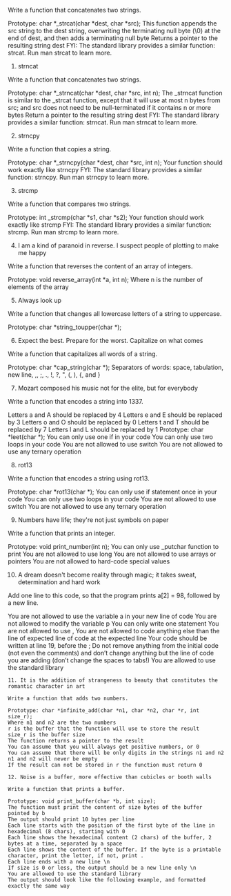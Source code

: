Write a function that concatenates two strings.

Prototype: char *_strcat(char *dest, char *src);
This function appends the src string to the dest string, overwriting the terminating null byte (\0) at the end of dest, and then adds a terminating null byte
Returns a pointer to the resulting string dest
FYI: The standard library provides a similar function: strcat. Run man strcat to learn more.

1. strncat

Write a function that concatenates two strings.

Prototype: char *_strncat(char *dest, char *src, int n);
The _strncat function is similar to the _strcat function, except that
it will use at most n bytes from src; and
src does not need to be null-terminated if it contains n or more bytes
Return a pointer to the resulting string dest
FYI: The standard library provides a similar function: strncat. Run man strncat to learn more.

2. strncpy

Write a function that copies a string.

Prototype: char *_strncpy(char *dest, char *src, int n);
Your function should work exactly like strncpy
FYI: The standard library provides a similar function: strncpy. Run man strncpy to learn more.

3. strcmp

Write a function that compares two strings.

Prototype: int _strcmp(char *s1, char *s2);
Your function should work exactly like strcmp
FYI: The standard library provides a similar function: strcmp. Run man strcmp to learn more.

4. I am a kind of paranoid in reverse. I suspect people of plotting to make me happy

Write a function that reverses the content of an array of integers.

Prototype: void reverse_array(int *a, int n);
Where n is the number of elements of the array


5. Always look up

Write a function that changes all lowercase letters of a string to uppercase.

Prototype: char *string_toupper(char *);

6. Expect the best. Prepare for the worst. Capitalize on what comes

Write a function that capitalizes all words of a string.

Prototype: char *cap_string(char *);
Separators of words: space, tabulation, new line, ,, ;, ., !, ?, ", (, ), {, and }

7. Mozart composed his music not for the elite, but for everybody

Write a function that encodes a string into 1337.

Letters a and A should be replaced by 4
Letters e and E should be replaced by 3
Letters o and O should be replaced by 0
Letters t and T should be replaced by 7
Letters l and L should be replaced by 1
Prototype: char *leet(char *);
You can only use one if in your code
You can only use two loops in your code
You are not allowed to use switch
You are not allowed to use any ternary operation

8. rot13

Write a function that encodes a string using rot13.

Prototype: char *rot13(char *);
You can only use if statement once in your code
You can only use two loops in your code
You are not allowed to use switch
You are not allowed to use any ternary operation

9. Numbers have life; they're not just symbols on paper

Write a function that prints an integer.

Prototype: void print_number(int n);
You can only use _putchar function to print
You are not allowed to use long
You are not allowed to use arrays or pointers
You are not allowed to hard-code special values

10. A dream doesn't become reality through magic; it takes sweat, determination and hard work

Add one line to this code, so that the program prints a[2] = 98, followed by a new line.

You are not allowed to use the variable a in your new line of code
You are not allowed to modify the variable p
You can only write one statement
You are not allowed to use ,
    You are not allowed to code anything else than the line of expected line of code at the expected line
    Your code should be written at line 19, before the ;
    Do not remove anything from the initial code (not even the comments)
	and don’t change anything but the line of code you are adding (don’t change the spaces to tabs!)
	You are allowed to use the standard library

	11. It is the addition of strangeness to beauty that constitutes the romantic character in art

	Write a function that adds two numbers.

	Prototype: char *infinite_add(char *n1, char *n2, char *r, int size_r);
	Where n1 and n2 are the two numbers
	r is the buffer that the function will use to store the result
	size_r is the buffer size
	The function returns a pointer to the result
	You can assume that you will always get positive numbers, or 0
	You can assume that there will be only digits in the strings n1 and n2
	n1 and n2 will never be empty
	If the result can not be stored in r the function must return 0

	12. Noise is a buffer, more effective than cubicles or booth walls

	Write a function that prints a buffer.

	Prototype: void print_buffer(char *b, int size);
	The function must print the content of size bytes of the buffer pointed by b
	The output should print 10 bytes per line
	Each line starts with the position of the first byte of the line in hexadecimal (8 chars), starting with 0
	Each line shows the hexadecimal content (2 chars) of the buffer, 2 bytes at a time, separated by a space
	Each line shows the content of the buffer. If the byte is a printable character, print the letter, if not, print .
	Each line ends with a new line \n
	If size is 0 or less, the output should be a new line only \n
	You are allowed to use the standard library
	The output should look like the following example, and formatted exactly the same way

